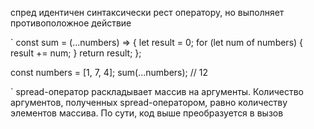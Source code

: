 
спред идентичен синтаксически рест оператору, но выполняет противоположное действие 

`
const sum = (...numbers) => {
  let result = 0;
  for (let num of numbers) {
    result += num;
  }
  return result;
};

const numbers = [1, 7, 4];
sum(...numbers); // 12

`
spread-оператор раскладывает массив на аргументы. Количество аргументов, полученных spread-оператором, равно количеству элементов массива. По сути, код выше преобразуется в вызов
